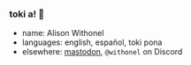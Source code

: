 ### toki a! 👋

- name: Alison Withonel
- languages: english, español, toki pona
- elsewhere: <a rel="me" href="https://tacobelllabs.net/@alison">mastodon</a>, `@withonel` on Discord

<!--
**alis0nc/alis0nc** is a ✨ _special_ ✨ repository because its `README.md` (this file) appears on your GitHub profile.

Here are some ideas to get you started:

- 🔭 I’m currently working on ...
- 🌱 I’m currently learning ...
- 👯 I’m looking to collaborate on ...
- 🤔 I’m looking for help with ...
- 💬 Ask me about ...
- 📫 How to reach me: ...
- 😄 Pronouns: ...
- ⚡ Fun fact: ...
-->
